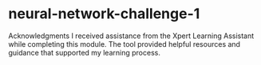 # neural-network-challenge-1

Acknowledgments
I received assistance from the Xpert Learning Assistant while completing this module. The tool provided helpful resources and guidance that supported my learning process.